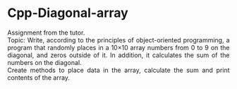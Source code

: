 # Cpp-Diagonal-array
<p align="justify">Assignment from the tutor. <br>
Topic: 
Write, according to the principles of object-oriented programming, a program that randomly places in a 10×10 array
numbers from 0 to 9 on the diagonal, and zeros outside of it. In addition, it calculates the sum of the numbers on the
diagonal.<br> Create methods to place data in the array, calculate the sum and print contents of the array.
</p>
